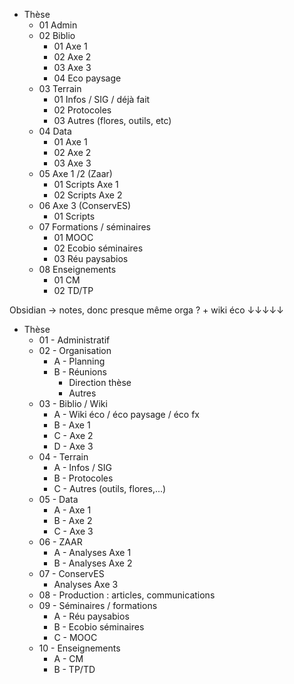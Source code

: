 
- Thèse
	- 01 Admin
	- 02 Biblio
		- 01 Axe 1
		- 02 Axe 2
		- 03 Axe 3
		- 04 Eco paysage
	- 03 Terrain
		- 01 Infos / SIG / déjà fait
		- 02 Protocoles
		- 03 Autres (flores, outils, etc)
	- 04 Data
		- 01 Axe 1
		- 02 Axe 2
		- 03 Axe 3
	- 05 Axe 1 /2 (Zaar)
		- 01 Scripts Axe 1
		- 02 Scripts Axe 2
	- 06 Axe 3 (ConservES)
		- 01 Scripts
	- 07 Formations / séminaires
		- 01 MOOC
		- 02 Ecobio séminaires 
		- 03 Réu paysabios
	- 08 Enseignements
		- 01 CM
		- 02 TD/TP

Obsidian → notes, donc presque même orga ? + wiki éco ↓↓↓↓↓

- Thèse
	- 01 - Administratif
	- 02 - Organisation 
		- A - Planning
		- B - Réunions
			- Direction thèse
			- Autres
	- 03 - Biblio / Wiki
		- A - Wiki éco / éco paysage / éco fx
		- B - Axe 1
		- C - Axe 2
		- D - Axe 3
	- 04 - Terrain
		- A - Infos / SIG
		- B - Protocoles
		- C - Autres (outils, flores,...)
	- 05 - Data
		- A - Axe 1
		- B - Axe 2
		- C - Axe 3
	- 06 - ZAAR
		- A - Analyses Axe 1
		- B - Analyses Axe 2
	- 07 - ConservES
		- Analyses Axe 3
	- 08 - Production : articles, communications
	- 09 - Séminaires / formations
		- A - Réu paysabios
		- B - Ecobio séminaires
		- C - MOOC
	- 10 - Enseignements
		- A - CM
		- B - TP/TD

